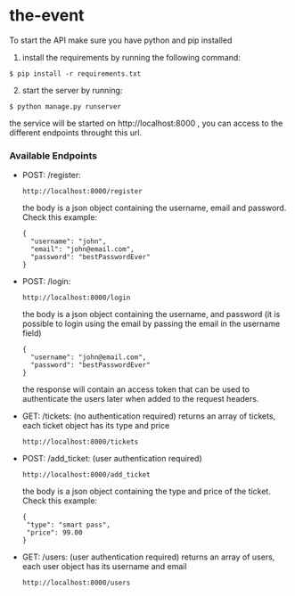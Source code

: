 # the-event

To start the API make sure you have python and pip installed 

1. install the requirements by running the following command:
```
$ pip install -r requirements.txt
```
2. start the server by running: 
```
$ python manage.py runserver 
```
the service will be started on http://localhost:8000 , you can access to the different endpoints throught this url.

### Available Endpoints

- POST: /register:
  ```
  http://localhost:8000/register 
  ```
  the body is a json object containing the username, email and password. Check this example: 
  ```
  {
    "username": "john",
    "email": "john@email.com",
    "password": "bestPasswordEver"
  }
  ```
- POST: /login: 
  ```
  http://localhost:8000/login 
  ```
  the body is a json object containing the username, and password (it is possible to login using the email by passing the email in the username field)
  ```
  {
    "username": "john@email.com",
    "password": "bestPasswordEver"
  }
  ```
  the response will contain an access token that can be used to authenticate the users later when added to the request headers.
  
 - GET: /tickets:  (no authentication required)
   returns an array of tickets, each ticket object has its type and price 
    ```
    http://localhost:8000/tickets
    ```
 - POST: /add_ticket:  (user authentication required)
   ```
   http://localhost:8000/add_ticket
   ```
   the body is a json object containing the type and price of the ticket. Check this example: 
   ```
   {
	"type": "smart pass",
	"price": 99.00
   }
   ```
 - GET: /users:  (user authentication required)
   returns an array of users, each user object has its username and email
    ```
    http://localhost:8000/users
    ```
